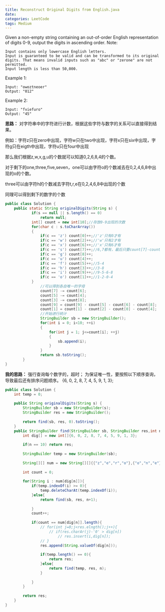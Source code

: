 ```yaml
---
title: Reconstruct Original Digits from English.java
date: 
categories: LeetCode
tags: Medium
---
```

Given a non-empty string containing an out-of-order English representation of digits 0-9, output the digits in ascending order.
Note:

	Input contains only lowercase English letters.
	Input is guaranteed to be valid and can be transformed to its original digits. That means invalid inputs such as "abc" or "zerone" are not permitted.
	Input length is less than 50,000.
Example 1:

	Input: "owoztneoer"
	Output: "012"
Example 2:

	Input: "fviefuro"
	Output: "45"
<!-- more -->
**思路：**
对字符串中的字符进行计数，根据这些字符与数字的关系可以直接得到结果。

例如：字符z只在zero中出现，字符w只在two中出现，字符x只在six中出现，字符g只在eigth中出现，字符u只在four中出现

那么我们根据z,w,x,g,u的个数就可以知道0,2,6,8,4的个数。

对于剩下的one,three,five,seven，one可以由字符o的个数减去在0,2,4,6,8中出现的o的个数。

three可以由字符h的个数减去字符t,r,e在0,2,4,6,8中出现的个数

同理可以得到剩下的数字的个数
``` java
public class Solution {
	public static String originalDigits(String s) {
	        if(s == null || s.length() == 0)
	        	return null;
	        int[] count = new int[10];//存放0-9出现的次数
	        for(char c : s.toCharArray())
	        {
	        	if(c == 'z') count[0]++;//'z'只有0才有
	        	if(c == 'w') count[2]++;//'w'只有2才有
	        	if(c == 'x') count[6]++;//'x'只有6才有
	        	if(c == 's') count[7]++;//6,7都有，最后只要count[7]-count[6]即可
	        	if(c == 'g') count[8]++;
	        	if(c == 'u') count[4]++;
	        	if(c == 'f') count[5]++;//5-4
	        	if(c == 'h') count[3]++;//3-8
	        	if(c == 'i') count[9]++;//9-5-6-8
	        	if(c == 'o') count[1]++;//1-2-0-4
	        }
	        	//可以得到各自唯一的字母
	        	count[7] -= count[6];
	        	count[5] -= count[4];
	        	count[3] -= count[8];
	        	count[9] = count[9] - count[5] - count[6] - count[8];
	        	count[1] = count[1] - count[2] - count[0] - count[4];
	        	//开始进行统计
	        	StringBuilder sb = new StringBuilder();
	        	for(int i = 0; i<10; ++i)
	        	{
	        		for(int j = 1; j<=count[i]; ++j)
	        		{
	        			sb.append(i);
	        		}
	        	}
	        	return sb.toString();
	    }
}
```

**我的思路：**
强行查询每个数字的，超时；
为保证唯一性，要按照以下顺序查询，导致最后还有排序问题顺序。
{6, 0, 2, 8, 7, 4, 5, 9, 1, 3};
``` java
public class Solution {
	int temp = 0;
	
    public String originalDigits(String s) {
        StringBuilder sb = new StringBuilder(s);
		StringBuilder res = new StringBuilder(); 
		
		return find(sb, res, 0).toString();
    }
	public StringBuilder find(StringBuilder sb, StringBuilder res,int n){
	    int dig[] = new int[]{6, 0, 2, 8, 7, 4, 5, 9, 1, 3};
		
	    if(n == 10) return res;
	    
		StringBuilder temp = new StringBuilder(sb);
			
		String[][] num = new String[][]{{"z","e","r","o"},{"o","n","e"},{"t","w","o"},{"t","h","r","e","e"},{"f","o","u","r"},{"f","i","v","e"},{"s","i","x"},{"s","e","v","e","n"},{"e","i","g","h","t"},{"n","i","n","e"}};
			
		int count = 0;
		
		for(String i : num[dig[n]]){
			if(temp.indexOf(i) >= 0){
				temp.deleteCharAt(temp.indexOf(i));
			}else{
			    return find(sb, res, n+1);
				
			}
			count++;
			
			if(count == num[dig[n]].length){
				// for(int j=0;j<res.elngth();j++){
					// if(res.charAr(j)-'0' > dig[n])
						// res.insert(i,dig[n]);
				// }
				res.append(String.valueOf(dig[n]));
				
				if(temp.length() == 0){
					return res;
				}else{
					return find(temp, res, n);
				}
				
			}
		}
		
		return res;
	}
}
```  
